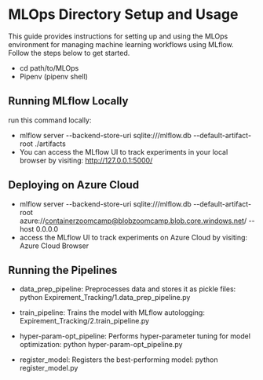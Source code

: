 # MLOps Directory Setup and Usage

This guide provides instructions for setting up and using the MLOps environment for managing machine learning workflows using MLflow. Follow the steps below to get started.

- cd path/to/MLOps
- Pipenv (pipenv shell)

## Running MLflow Locally
run this command locally:
- mlflow server --backend-store-uri sqlite:///mlflow.db --default-artifact-root ./artifacts
- You can access the MLflow UI to track experiments in your local browser by visiting: http://127.0.0.1:5000/

## Deploying on Azure Cloud

- mlflow server --backend-store-uri sqlite:///mlflow.db --default-artifact-root azure://containerzoomcamp@blobzoomcamp.blob.core.windows.net/ --host 0.0.0.0
- access the MLflow UI to track experiments on Azure Cloud by visiting: Azure Cloud Browser

## Running the Pipelines
- data_prep_pipeline: Preprocesses data and stores it as pickle files:
  python Expirement_Tracking/1.data_prep_pipeline.py

- train_pipeline: Trains the model with MLflow autologging:
  Expirement_Tracking/2.train_pipeline.py

- hyper-param-opt_pipeline: Performs hyper-parameter tuning for model optimization:
  python hyper-param-opt_pipeline.py
  
- register_model: Registers the best-performing model:
  python register_model.py
